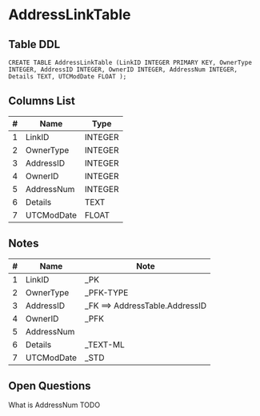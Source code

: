 # AddressLinkTable

## Table DDL

```
CREATE TABLE AddressLinkTable (LinkID INTEGER PRIMARY KEY, OwnerType INTEGER, AddressID INTEGER, OwnerID INTEGER, AddressNum INTEGER, Details TEXT, UTCModDate FLOAT );
```

## Columns List

| #   | Name       | Type    |
| --- | ---------- | ------- |
| 1   | LinkID     | INTEGER |
| 2   | OwnerType  | INTEGER |
| 3   | AddressID  | INTEGER |
| 4   | OwnerID    | INTEGER |
| 5   | AddressNum | INTEGER |
| 6   | Details    | TEXT    |
| 7   | UTCModDate | FLOAT   |

## Notes

| #   | Name       | Note                           |
| --- | ---------- | ------------------------------ |
| 1   | LinkID     | _PK                            |
| 2   | OwnerType  | _PFK-TYPE                      |
| 3   | AddressID  | _FK ==> AddressTable.AddressID |
| 4   | OwnerID    | _PFK                           |
| 5   | AddressNum |                                |
| 6   | Details    | _TEXT-ML                       |
| 7   | UTCModDate | _STD                           |

## Open Questions

What is AddressNum  TODO